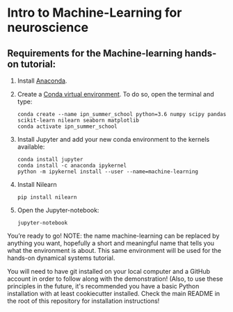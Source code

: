 # Intro to Machine-Learning for neuroscience

## Requirements for the Machine-learning hands-on tutorial:
1. Install  [Anaconda](https://www.anaconda.com/products/individual).
2. Create a [Conda virtual environment](https://conda.io/projects/conda/en/latest/user-guide/tasks/manage-environments.html#creating-an-environment-with-commands). To do so, open the terminal and type:
    
    ```
    conda create --name ipn_summer_school python=3.6 numpy scipy pandas scikit-learn nilearn seaborn matplotlib
    conda activate ipn_summer_school
    ```
    
3. Install Jupyter and add your new conda environment to the kernels available:
    
    ```
    conda install jupyter 
    conda install -c anaconda ipykernel
    python -m ipykernel install --user --name=machine-learning
    ```
    
4. Install Nilearn
    ```
    pip install nilearn
    ```
    
 5.  Open the Jupyter-notebook:
     ```
     jupyter-notebook
     ```
     
You’re ready to go! 
NOTE: the name machine-learning can be replaced by anything you want, hopefully a short and meaningful name that tells you what the environment is about.
This same environment will be used for the hands-on dynamical systems tutorial.


You will need to have git installed on your local computer and a GitHub account in order to follow along with the demonstration!
(Also, to use these principles in the future, it's recommended you have a basic Python installation with at least cookiecutter installed.
Check the main README in the root of this repository for installation instructions!
